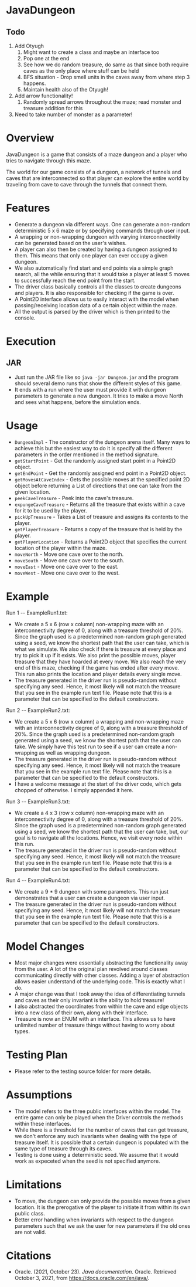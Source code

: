 # JavaDungeon

## Todo
1. Add Otyugh
   1. Might want to create a class and maybe an interface too
   2. Pop one at the end
   3. See how we do random treasure, do same as that since both require caves as the only place where stuff can be held
   4. BFS situation - Drop smell units in the caves away from where step 3 happens. 
   5. Maintain health also of the Otyugh!
2. Add arrow functionality!
   1. Randomly spread arrows throughout the maze; read monster and treasure addition for this
3. Need to take number of monster as a parameter!

# Overview
JavaDungeon is a game that consists of a maze dungeon and a player who tries to navigate through 
this maze.

The world for our game consists of a dungeon, a network of tunnels and caves that are interconnected 
so that player can explore the entire world by traveling from cave to cave through the tunnels 
that connect them.


# Features
* Generate a dungeon via different ways. One can generate a non-random deterministic 5 x 6 
  maze or by specifying commands through user input.
* A wrapping or non-wrapping dungeon with varying interconnectivity can be generated based on 
  the user's wishes.
* A player can also then be created by having a dungeon assigned to them. This means that only 
  one player can ever occupy a given dungeon.
* We also automatically find start and end points via a simple graph search, all the while 
  ensuring that it would take a player at least 5 moves to successfully reach the end point from 
  the start.
* The driver class basically controls all the classes to create dungeons and players. It is also 
  responsible for checking if the game is over.
* A Point2D interface allows us to easily interact with the model when passing/receiving 
  location data of a certain object within the maze.
* All the output is parsed by the driver which is then printed to the console.


# Execution
## JAR
* Just run the JAR file like so ```java -jar Dungeon.jar``` and the program should several 
  demo runs that show the different styles of this game.
*  It ends with a run where the user must provide it with dungeon parameters to generate a new 
   dungeon. It tries to make a move North and sees what happens, before the simulation ends.

# Usage
* ```DungeonImpl``` - The constructor of the dungeon arena itself. Many ways to achieve this but 
  the easiest way to do it is specify all the different parameters in the order mentioned 
  in the method signature.
* ```getStartPoint``` - Get the randomly assigned start point in a Point2D object.
* ```getEndPoint``` - Get the randomly assigned end point in a Point2D object.
* ```getMovesAtCaveIndex``` - Gets the possible moves at the specified point 2D object before 
  returning a List of directions that one can take from the given location.
* ```peekCaveTreasure``` - Peek into the cave's treasure. 
* ```expungeCaveTreasure``` - Returns all the treasure that exists within a cave for it to be 
  used by the player.
* ```pickUpTreasure``` - Takes a List of treasure and assigns its contents to the player.
* ```getPlayerTreasure``` - Returns a copy of the treasure that is held by the player.
* ```getPlayerLocation``` - Returns a Point2D object that specifies the current location of the 
  player within the maze.
* ```moveNorth``` - Move one cave over to the north.
* ```moveSouth``` - Move one cave over to the south.
* ```moveEast``` - Move one cave over to the east.
* ```moveWest``` - Move one cave over to the west.

# Example

Run 1 -- ExampleRun1.txt:
* We create a 5 x 6 (row x column) non-wrapping maze with an interconnectivity degree of 0, along 
with a treasure threshold
of 20%. Since the graph used is a predetermined non-random graph generated using a seed, we know the shortest path
that the user can take, which is what we simulate. We also check if there is treasure at every place and try to pick it
up if it exists. We also print the possible moves, player treasure that they have hoarded at every move. We also reach
the very end of this maze, checking if the game has ended after every move. This run also prints the location and
player details every single move.
* The treasure generated in the driver run is pseudo-random without specifying any seed. Hence, it most likely
  will not match the treasure that you see in the example run text file. Please note that this is a parameter that can
  be specified to the default constructors.

Run 2 -- ExampleRun2.txt:
* We create a 5 x 6 (row x column) a wrapping and non-wrapping maze with an interconnectivity degree of 0, along with a treasure threshold
  of 20%. Since the graph used is a predetermined non-random graph generated using a seed, we know the shortest path
  that the user can take. We simply have this test run to see if a user can create a non-wrapping as well as wrapping
  dungeon.
* The treasure generated in the driver run is pseudo-random without specifying any seed. Hence, it most likely
  will not match the treasure that you see in the example run text file. Please note that this is a parameter that can
  be specified to the default constructors.
* I have a welcome message at the start of the driver code, which gets chopped of otherwise. I simply appended it
  here.

Run 3 -- ExampleRun3.txt:
* We create a 4 x 3 (row x column) non-wrapping maze with an interconnectivity degree of 0, along with a
  treasure threshold of 20%. Since the graph used is a predetermined non-random graph generated using a seed,
  we know the shortest path that the user can take, but, our goal is to navigate all the locations. Hence, we visit every
  node within this run.
* The treasure generated in the driver run is pseudo-random without specifying any seed. Hence, it most likely
  will not match the treasure that you see in the example run text file. Please note that this is a parameter that can
  be specified to the default constructors.


Run 4 -- ExampleRun4.txt:
* We create a 9 * 9 dungeon with some parameters. This run just demonstrates that a user can
  create a dungeon via user input.
* The treasure generated in the driver run is pseudo-random without specifying any seed. Hence, it most likely
  will not match the treasure that you see in the example run text file. Please note that this is a parameter that can
  be specified to the default constructors.



# Model Changes
* Most major changes were essentially abstracting the functionality away from the user. A lot of
  the original plan revolved around classes communicating directly with other classes. Adding a
  layer of abstraction allows easier understand of the underlying code. This is exactly what I do.
* A major change was that I took away the idea of differentiating tunnels and caves as their only 
  invariant is the ability to hold treasure!
* I also abstracted the coordinates from within the cave and edge objects into a new class of 
  their own, along with their interface.
* Treasure is now an ENUM with an interface. This allows us to have unlimited number of treasure 
  things without having to worry about types.

# Testing Plan
* Please refer to the testing source folder for more details.

# Assumptions
* The model refers to the three public interfaces within the model. The entire game can only be 
  played when the Driver controls the methods within these interfaces.
* While there is a threshold for the number of caves that can get treasure, we don't enforce any 
  such invariants when dealing with the type of treasure itself. It is possible that a certain 
  dungeon is populated with the same type of treasure through its caves.
* Testing is done using a deterministic seed. We assume that it would work as expeceted when the 
  seed is not specified anymore.

# Limitations
* To move, the dungeon can only provide the possible moves from a given location. It is the 
  prerogative of the player to initiate it from within its own public class.
* Better error handling when invariants with respect to the dungeon parameters such that we ask 
  the user for new parameters if the old ones are not valid.

# Citations
* Oracle. (2021, October 23). *Java documentation*. Oracle. Retrieved October 3, 2021, from
  https://docs.oracle.com/en/java/. 
